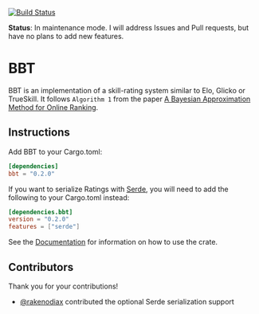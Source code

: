[![Build Status](https://travis-ci.org/DataWraith/bbt.svg?branch=master)](https://travis-ci.org/DataWraith/bbt)

**Status**: In maintenance mode. I will address Issues and Pull requests, but have no plans to add new features.

# BBT

BBT is an implementation of a skill-rating system similar to Elo, Glicko or
TrueSkill. It follows `Algorithm 1` from the paper
[A Bayesian Approximation Method for Online Ranking][ABAMOR].

[ABAMOR]: http://jmlr.csail.mit.edu/papers/volume12/weng11a/weng11a.pdf

## Instructions

Add BBT to your Cargo.toml:

```toml
[dependencies]
bbt = "0.2.0"
```

If you want to serialize Ratings with [Serde](https://serde.rs/), you will need
to add the following to your Cargo.toml instead:

```toml
[dependencies.bbt]
version = "0.2.0"
features = ["serde"]
```

See the [Documentation](https://docs.rs/bbt/) for information on how to use the
crate.

## Contributors

Thank you for your contributions!

* [@rakenodiax](https://github.com/rakenodiax) contributed the optional Serde
  serialization support
